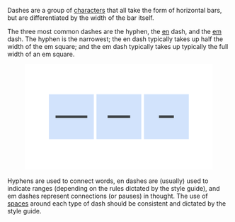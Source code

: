 
Dashes are a group of [characters](/glossary/character) that all take the form of horizontal bars, but are differentiated by the width of the bar itself.

The three most common dashes are the hyphen, the [en](/glossary/en) dash, and the [em](/glossary/em) dash. The hyphen is the narrowest; the en dash typically takes up half the width of the em square; and the em dash typically takes up typically the full width of an em square.

<figure>

![Three em squares, each containing a dash: an em dash, en dash, and hyphen.](images/thumbnail.svg)

</figure>

Hyphens are used to connect words, en dashes are (usually) used to indicate ranges (depending on the rules dictated by the style guide), and em dashes represent connections (or pauses) in thought. The use of [spaces](/glossary/spaces) around each type of dash should be consistent and dictated by the style guide.
